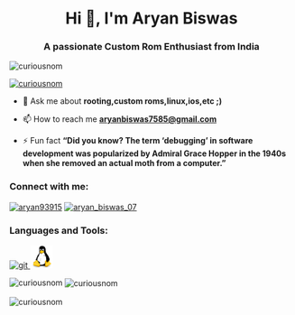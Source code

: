 <h1 align="center">Hi 👋, I'm Aryan Biswas</h1>
<h3 align="center">A passionate Custom Rom Enthusiast from India</h3>

<p align="left"> <img src="https://komarev.com/ghpvc/?username=curiousnom&label=Profile%20views&color=0e75b6&style=flat" alt="curiousnom" /> </p>

<p align="left"> <a href="https://github.com/ryo-ma/github-profile-trophy"><img src="https://github-profile-trophy.vercel.app/?username=curiousnom" alt="curiousnom" /></a> </p>

- 💬 Ask me about **rooting,custom roms,linux,ios,etc ;)**

- 📫 How to reach me **aryanbiswas7585@gmail.com**

- ⚡ Fun fact **“Did you know? The term ‘debugging’ in software development was popularized by Admiral Grace Hopper in the 1940s when she removed an actual moth from a computer.”**

<h3 align="left">Connect with me:</h3>
<p align="left">
<a href="https://twitter.com/aryan93915" target="blank"><img align="center" src="https://raw.githubusercontent.com/rahuldkjain/github-profile-readme-generator/master/src/images/icons/Social/twitter.svg" alt="aryan93915" height="30" width="40" /></a>
<a href="https://instagram.com/aryan_biswas_07" target="blank"><img align="center" src="https://raw.githubusercontent.com/rahuldkjain/github-profile-readme-generator/master/src/images/icons/Social/instagram.svg" alt="aryan_biswas_07" height="30" width="40" /></a>
</p>

<h3 align="left">Languages and Tools:</h3>
<p align="left"> <a href="https://git-scm.com/" target="_blank" rel="noreferrer"> <img src="https://www.vectorlogo.zone/logos/git-scm/git-scm-icon.svg" alt="git" width="40" height="40"/> </a> <a href="https://www.linux.org/" target="_blank" rel="noreferrer"> <img src="https://raw.githubusercontent.com/devicons/devicon/master/icons/linux/linux-original.svg" alt="linux" width="40" height="40"/> </a> </p>

<p><img align="left" src="https://github-readme-stats.vercel.app/api/top-langs?username=curiousnom&show_icons=true&locale=en&layout=compact" alt="curiousnom" /></p>

<p>&nbsp;<img align="center" src="https://github-readme-stats.vercel.app/api?username=curiousnom&show_icons=true&locale=en" alt="curiousnom" /></p>

<p><img align="center" src="https://github-readme-streak-stats.herokuapp.com/?user=curiousnom&" alt="curiousnom" /></p>
